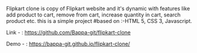 Flipkart clone is copy of Flipkart website and it's dynamic with features like add product to cart, remove from cart, increase quantity in cart, search product etc.
this is a simple project #based on :-HTML 5, CSS 3, Javascript.

Link - : https://github.com/Bappa-git/flipkart-clone

Demo - : https://bappa-git.github.io/flipkart-clone/